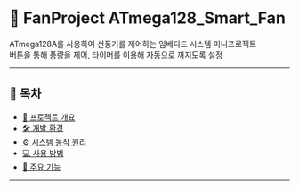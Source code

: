 # 🚀 FanProject ATmega128_Smart_Fan

ATmega128A를 사용하여 선풍기를 제어하는 임베디드 시스템 미니프로젝트  
버튼을 통해 풍량을 제어, 타이머를 이용해 자동으로 꺼지도록 설정

---

## 📖 목차
- [📌 프로젝트 개요](#📌-프로젝트-개요)
- [🛠️ 개발 환경](#🛠️-개발-환경)
- [⚙️ 시스템 동작 원리](#⚙️-시스템-동작-원리)
- [💻 사용 방법](#💻-사용-방법)
- [🔑 주요 기능](#🔑-주요-기능)

---